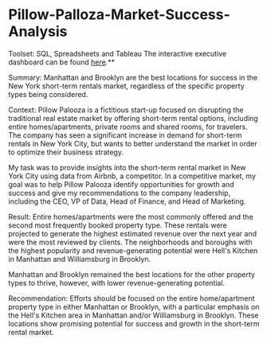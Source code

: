 # Pillow-Palloza-Market-Success-Analysis

Toolset: SQL, Spreadsheets and Tableau
The interactive executive dashboard can be found [here](https://public.tableau.com/app/profile/adaobi.okafor/viz/AirbnbShort-termRentals/Dashboard2).** 

Summary: Manhattan and Brooklyn are the best locations for success in the New York short-term rentals market, regardless of the specific property types being considered.


Context: Pillow Palooza is a fictitious start-up focused on disrupting the traditional real estate market by offering short-term rental options, including entire homes/apartments, private rooms and shared rooms, for travelers. The company has seen a significant increase in demand for short-term rentals in New York City, but wants to better understand the market in order to optimize their business strategy.

My task was to provide insights into the short-term rental market in New York City using data from Airbnb, a competitor. In a competitive market, my goal was to help Pillow Palooza identify opportunities for growth and success and give my recommendations to the company leadership, including the CEO, VP of Data, Head of Finance, and Head of Marketing.



Result: Entire homes/apartments were the most commonly offered and the second most frequently booked property type. These rentals were projected to generate the highest estimated revenue over the next year and were the most reviewed by clients. The neighborhoods and boroughs with the highest popularity and revenue-generating potential were Hell's Kitchen in Manhattan and Williamsburg in Brooklyn.

Manhattan and Brooklyn remained the best locations for the other property types to thrive, however, with lower revenue-generating potential.

Recommendation: Efforts should be focused on the entire home/apartment property type in either Manhattan or Brooklyn, with a particular emphasis on the Hell's Kitchen area in Manhattan and/or Williamsburg in Brooklyn. These locations show promising potential for success and growth in the short-term rental market.
